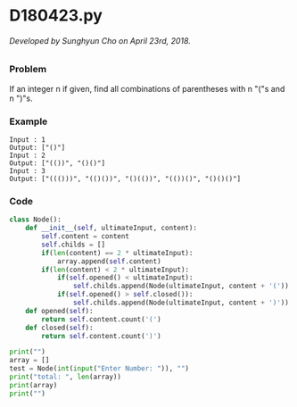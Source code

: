 # D180423.py

###### Developed by Sunghyun Cho on April 23rd, 2018.

### Problem

If an integer n if given, find all
combinations of parentheses with
n "("s and n ")"s.

### Example

```
Input : 1
Output: ["()"]
Input : 2
Output: ["(())", "()()"]
Input : 3
Output: ["((()))", "(()())", "()(())", "(())()", "()()()"]
```

### Code

```python
class Node():
    def __init__(self, ultimateInput, content):
        self.content = content
        self.childs = []
        if(len(content) == 2 * ultimateInput):
            array.append(self.content)
        if(len(content) < 2 * ultimateInput):
            if(self.opened() < ultimateInput):
                self.childs.append(Node(ultimateInput, content + '('))
            if(self.opened() > self.closed()):
                self.childs.append(Node(ultimateInput, content + ')'))
    def opened(self):
        return self.content.count('(')
    def closed(self):
        return self.content.count(')')

print("")
array = []
test = Node(int(input("Enter Number: ")), "")
print("total: ", len(array))
print(array)
print("")
```
